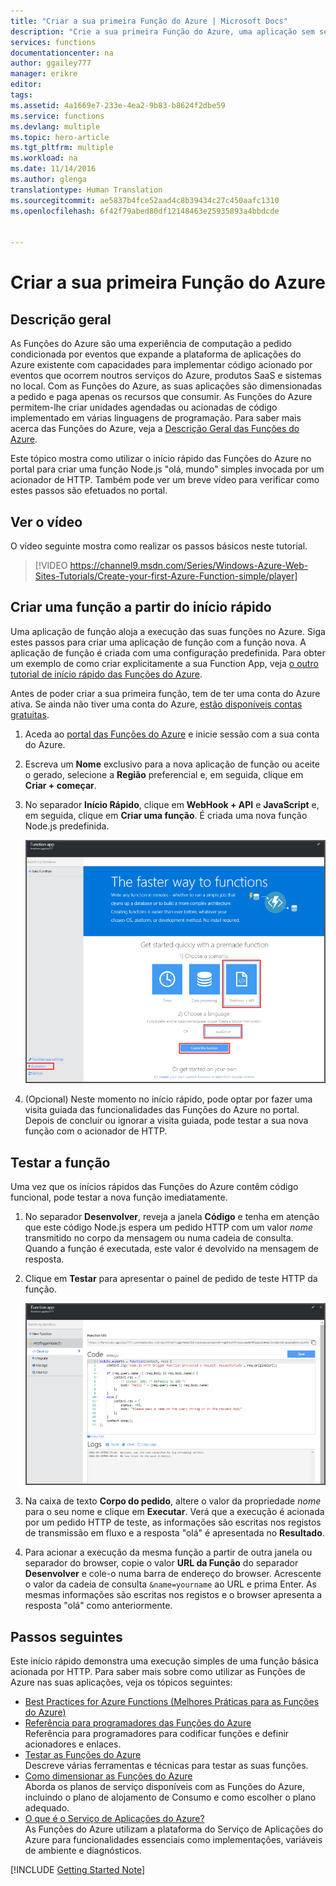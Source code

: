 ```yaml
---
title: "Criar a sua primeira Função do Azure | Microsoft Docs"
description: "Crie a sua primeira Função do Azure, uma aplicação sem servidor, em menos de dois minutos."
services: functions
documentationcenter: na
author: ggailey777
manager: erikre
editor: 
tags: 
ms.assetid: 4a1669e7-233e-4ea2-9b83-b8624f2dbe59
ms.service: functions
ms.devlang: multiple
ms.topic: hero-article
ms.tgt_pltfrm: multiple
ms.workload: na
ms.date: 11/14/2016
ms.author: glenga
translationtype: Human Translation
ms.sourcegitcommit: ae5837b4fce52aad4c8b39434c27c450aafc1310
ms.openlocfilehash: 6f42f79abed80df12148463e25935893a4bbdcde


---
```

# <a name="create-your-first-azure-function"></a>Criar a sua primeira Função do Azure
## <a name="overview"></a>Descrição geral
As Funções do Azure são uma experiência de computação a pedido condicionada por eventos que expande a plataforma de aplicações do Azure existente com capacidades para implementar código acionado por eventos que ocorrem noutros serviços do Azure, produtos SaaS e sistemas no local. Com as Funções do Azure, as suas aplicações são dimensionadas a pedido e paga apenas os recursos que consumir. As Funções do Azure permitem-lhe criar unidades agendadas ou acionadas de código implementado em várias linguagens de programação. Para saber mais acerca das Funções do Azure, veja a [Descrição Geral das Funções do Azure](functions-overview.md).

Este tópico mostra como utilizar o início rápido das Funções do Azure no portal para criar uma função Node.js "olá, mundo" simples invocada por um acionador de HTTP. Também pode ver um breve vídeo para verificar como estes passos são efetuados no portal.

## <a name="watch-the-video"></a>Ver o vídeo
O vídeo seguinte mostra como realizar os passos básicos neste tutorial. 

> [!VIDEO https://channel9.msdn.com/Series/Windows-Azure-Web-Sites-Tutorials/Create-your-first-Azure-Function-simple/player]
> 
> 

## <a name="create-a-function-from-the-quickstart"></a>Criar uma função a partir do início rápido
Uma aplicação de função aloja a execução das suas funções no Azure. Siga estes passos para criar uma aplicação de função com a função nova. A aplicação de função é criada com uma configuração predefinida. Para obter um exemplo de como criar explicitamente a sua Function App, veja [o outro tutorial de início rápido das Funções do Azure](functions-create-first-azure-function-azure-portal.md).

Antes de poder criar a sua primeira função, tem de ter uma conta do Azure ativa. Se ainda não tiver uma conta do Azure, [estão disponíveis contas gratuitas](https://azure.microsoft.com/free/).

1. Aceda ao [portal das Funções do Azure](https://functions.azure.com/signin) e inicie sessão com a sua conta do Azure.
2. Escreva um **Nome** exclusivo para a nova aplicação de função ou aceite o gerado, selecione a **Região** preferencial e, em seguida, clique em **Criar + começar**. 
3. No separador **Início Rápido**, clique em **WebHook + API** e **JavaScript** e, em seguida, clique em **Criar uma função**. É criada uma nova função Node.js predefinida. 
   
    ![](./media/functions-create-first-azure-function/function-app-quickstart-node-webhook.png)
4. (Opcional) Neste momento no início rápido, pode optar por fazer uma visita guiada das funcionalidades das Funções do Azure no portal. Depois de concluir ou ignorar a visita guiada, pode testar a sua nova função com o acionador de HTTP.

## <a name="test-the-function"></a>Testar a função
Uma vez que os inícios rápidos das Funções do Azure contêm código funcional, pode testar a nova função imediatamente.

1. No separador **Desenvolver**, reveja a janela **Código** e tenha em atenção que este código Node.js espera um pedido HTTP com um valor *nome* transmitido no corpo da mensagem ou numa cadeia de consulta. Quando a função é executada, este valor é devolvido na mensagem de resposta.
   
2. Clique em **Testar** para apresentar o painel de pedido de teste HTTP da função.
 
    ![](./media/functions-create-first-azure-function/function-app-develop-tab-testing.png)

2. Na caixa de texto **Corpo do pedido**, altere o valor da propriedade *nome* para o seu nome e clique em **Executar**. Verá que a execução é acionada por um pedido HTTP de teste, as informações são escritas nos registos de transmissão em fluxo e a resposta "olá" é apresentada no **Resultado**.
 
3. Para acionar a execução da mesma função a partir de outra janela ou separador do browser, copie o valor **URL da Função** do separador **Desenvolver** e cole-o numa barra de endereço do browser. Acrescente o valor da cadeia de consulta `&name=yourname` ao URL e prima Enter. As mesmas informações são escritas nos registos e o browser apresenta a resposta "olá" como anteriormente.

## <a name="next-steps"></a>Passos seguintes
Este início rápido demonstra uma execução simples de uma função básica acionada por HTTP. Para saber mais sobre como utilizar as Funções de Azure nas suas aplicações, veja os tópicos seguintes:

* [Best Practices for Azure Functions (Melhores Práticas para as Funções do Azure)](functions-best-practices.md)
* [Referência para programadores das Funções do Azure](functions-reference.md)  
  Referência para programadores para codificar funções e definir acionadores e enlaces.
* [Testar as Funções do Azure](functions-test-a-function.md)  
  Descreve várias ferramentas e técnicas para testar as suas funções.
* [Como dimensionar as Funções do Azure](functions-scale.md)  
  Aborda os planos de serviço disponíveis com as Funções do Azure, incluindo o plano de alojamento de Consumo e como escolher o plano adequado. 
* [O que é o Serviço de Aplicações do Azure?](../app-service/app-service-value-prop-what-is.md)  
  As Funções do Azure utilizam a plataforma do Serviço de Aplicações do Azure para funcionalidades essenciais como implementações, variáveis de ambiente e diagnósticos. 

[!INCLUDE [Getting Started Note](../../includes/functions-get-help.md)]




<!--HONumber=Nov16_HO4-->


